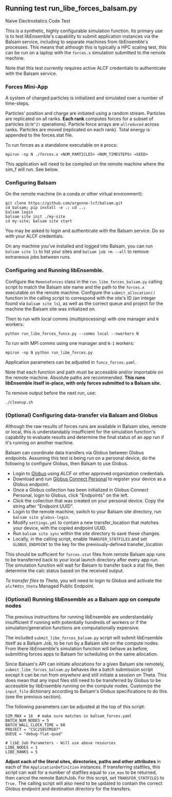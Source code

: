 ## Running test run_libe_forces_balsam.py

Naive Electrostatics Code Test

This is a synthetic, highly configurable simulation function. Its primary use
is to test libEnsemble's capability to submit application instances via the Balsam service,
including to separate machines from libEnsemble's processes. This means that although
this is typically a HPC scaling test, this can be run on a laptop with the `forces.x`
simulation submitted to the remote machine.

Note that this test currently requires active ALCF credentials to authenticate with
the Balsam service.

### Forces Mini-App

A system of charged particles is initialized and simulated over a number of time-steps.

Particles' position and charge are initiated using a random stream.
Particles are replicated on all ranks.
**Each rank** computes forces for a subset of particles (`O(N^2)` operations).
Particle force arrays are `allreduced` across ranks.
Particles are moved (replicated on each rank).
Total energy is appended to the forces.stat file.

To run forces as a standalone executable on `N` procs:

    mpirun -np N ./forces.x <NUM_PARTICLES> <NUM_TIMESTEPS> <SEED>

This application will need to be compiled on the remote machine where the sim_f will run.
See below.

### Configuring Balsam

On the remote machine (in a conda or other virtual environment):

    git clone https://github.com/argonne-lcf/balsam.git
    cd balsam; pip install -e .; cd ..;
    balsam login
    balsam site init ./my-site
    cd my-site; balsam site start

You may be asked to login and authenticate with the Balsam service. Do so with
your ALCF credentials.

On any machine you've installed and logged into Balsam, you can run `balsam site ls`
to list your sites and `balsam job rm --all` to remove extraneous jobs between runs.

### Configuring and Running libEnsemble.

Configure the `RemoteForces` class in the `run_libe_forces_balsam.py` calling
script to match the Balsam site name and the path to the `forces.x` executable
on the remote machine. Configure the `submit_allocation()` function in the calling
script to correspond with the site's ID (an integer found via `balsam site ls`),
as well as the correct queue and project for the machine the Balsam site was initialized on.

Then to run with local comms (multiprocessing) with one manager and `N` workers:

    python run_libe_forces_funcx.py --comms local --nworkers N

To run with MPI comms using one manager and `N-1` workers:

    mpirun -np N python run_libe_forces.py

Application parameters can be adjusted in `funcx_forces.yaml`.

Note that each function and path must be accessible and/or importable on the
remote machine. Absolute paths are recommended.
**This runs libEnsemble itself in-place, with only forces submitted to a Balsam site.**

To remove output before the next run, use:

    ./cleanup.sh

### (Optional) Configuring data-transfer via Balsam and Globus

Although the raw results of forces runs are available in Balsam sites, remote or
local, this is understandably insufficient for the simulation function's capability
to evaluate results and determine the final status of an app run if it's running
on another machine.

Balsam can coordinate data transfers via Globus between Globus endpoints. Assuming
this test is being run on a personal device, do the following to configure Globus,
then Balsam to use Globus.

- Login to [Globus](https://www.globus.org/) using ALCF or other approved organization credentials.
- Download and run [Globus Connect Personal](https://app.globus.org/file-manager/gcp) to register your device as a Globus endpoint.
- Once a Globus collection has been initialized in Globus Connect Personal, login to Globus, click "Endpoints" on the left.
- Click the collection that was created on your personal device. Copy the string after "Endpoint UUID".
- Login to the remote machine, switch to your Balsam site directory, run ``balsam site globus-login``.
- Modify ``settings.yml`` to contain a new transfer_location that matches your device, with the copied endpoint UUID.
- Run ``balsam site sync`` within the site directory to save these changes.
- Locally, in the calling script, enable ``TRANSFER_STATFILES`` and set ``GLOBUS_ENDPOINT`` to the key for the previously-defined transfer_location

This should be sufficient for ``forces.stat`` files from remote Balsam app runs
to be transferred back to your local launch directory after every app run. The
simulation function will wait for Balsam to transfer back a stat file, then determine
the calc status based on the received output.

*To transfer files to Theta*, you will need to login to Globus and activate
the ``alcf#dtn_theta`` Managed Public Endpoint.

### (Optional) Running libEnsemble as a Balsam app on compute nodes

The previous instructions for running libEnsemble are understandably insufficient
if running with potentially hundreds of workers or if the simulation/generation
functions are computationally expensive.

The included ``submit_libe_forces_balsam.py`` script will submit libEnsemble itself
as a Balsam Job, to be run by a Balsam site on the compute nodes. From there libEnsemble's
simulation function will behave as before, submitting forces apps to Balsam for scheduling
on the same allocation.

Since Balsam's API can initiate allocations for a given Balsam site remotely,
``submit_libe_forces_balsam.py`` behaves like a batch submission script except
it can be run from *anywhere* and still initiate a session on Theta. This does mean
that any input files still need to be transferred by Globus to be accessible by
libEnsemble running on the compute nodes. Customize the ``input_file`` dictionary
according to Balsam's Globus specifications to do this (see the previous section).

The following parameters can be adjusted at the top of this script:

    SIM_MAX = 16  # make sure matches in balsam_forces.yaml
    BATCH_NUM_NODES = 5
    BATCH_WALL_CLOCK_TIME = 60
    PROJECT = "CSC250STMS07"
    QUEUE = "debug-flat-quad"

    # libE Job Parameters - Will use above resources
    LIBE_NODES = 1
    LIBE_RANKS = 5

**Adjust each of the literal sites, directories, paths and other attributes**
in each of the ``ApplicationDefinition`` instances. If transferring statfiles,
this script can wait for a number of statfiles equal to ``sim_max`` to be returned,
then cancel the remote BatchJob. For this script, set ``TRANSFER_STATFILES`` to ``True.``
The calling script will also need to be updated to contain the correct Globus endpoint
and destination directory for the transfers.
